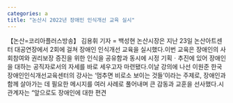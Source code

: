 ```yaml
---
categories: a
title: "논산시 2022년 장애인 인식개선 교육 실시"
---
```

【논산=코리아플러스방송】 김용휘 기자 = 백성현 논산시장은 지난 23일 논산아트센터 대공연장에서 2회에 걸쳐 장애인 인식개선 교육을 실시했다.이번 교육은 장애인의 사회참여와 권리보장 증진을 위한 인식을 공유함과 동시에 시정 기획ㆍ추진에 있어 장애인을 대하는 공직자로서의 자세를 바로 세우고자 마련됐다.이날 강의에 나선 이원준 한국장애인인식개선교육센터의 강사는 ‘멈추면 비로소 보이는 것들’이라는 주제로, 장애인과 함께 살아가는 데 필요한 메시지를 여러 사례로 풀어내며 큰 감동과 교훈을 선사했다.시 관계자는 “앞으로도 장애인에 대한 편견